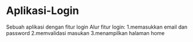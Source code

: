 # Aplikasi-Login
Sebuah aplikasi dengan fitur login
Alur fitur login:
1.memasukkan email dan password
2.memvalidasi masukan
3.menampilkan halaman home
